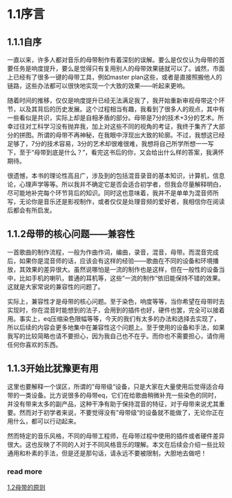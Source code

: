 1.1序言
=======

## 1.1.1自序

一直以来，许多人都对音乐的母带制作有着深刻的误解。要么是仅仅认为母带的首要任务是响度提升，要么是觉得只有复用别人的母带效果链就可以了。诚然，市面上已经有了很多一键的母带工具，例如master plan这些，或者是直接照搬他人的链路，这些办法都可以很快地实现一个大致的效果——听起来更响。

随着时间的推移，仅仅是响度提升已经无法满足我了，我开始重新审视母带这个环节，以及其背后的历史发展。这个过程相当有趣，我看到了很多人的观点，其中有一些看似是共识，实际上却是自相矛盾的部分。母带是7分的技术+3分的艺术。所幸过往对工科学习没有抛弃我，加上对这些不同的视角的考证，我终于集齐了大部分的拼图。所谓的母带不再神秘，在我眼中浮现出大致的轮廓。不过，我想这已经足够了，7分的技术容易，3分的艺术却很难很难，我想将自己所学所想一一写下，至于“母带到底是什么？”，看完这书后的你，又会给出什么样的答案，我满怀期待。

很遗憾，本书的理论性高且广，涉及到的包括混音录音的基本知识，计算机，信息论，心理声学等等。所以我并不确定它是否会适合初学者，但我会尽量解释明白，尽可能地补完每个环节背后的知识。同时这也意味着，我并不是单单为混音师所写，无论你是音乐还是影视制作，或者仅仅是处理音频的爱好者，我相信你在阅读后都会有所启发。

## 1.1.2母带的核心问题——兼容性

一首歌曲的制作流程，一般为作曲作词，编曲，录音，混音，母带。而混音完成后，如果你是混音师的话，应该会有这样的经验——歌曲在不同的设备和环境播放，其效果的差异很大。虽然说哪怕是一流的制作也是这样，但在一般性的设备当中，比如手机的喇叭，普通的耳机等，这些“一流的制作“依旧能保持不错的效果。这就是大家常说的兼容性的问题了。

实际上，兼容性才是母带的核心问题。至于染色，响度等等，当你希望在母带时去实现时，你在混音时能想到的法子，会用到的插件也好，硬件也罢，完全可以接着用。事实上，eq压缩染色限幅等等，今天的我们有太多的办法和选择去实现了，所以后续的内容会更多地集中在兼容性这个问题上。至于使用的设备和手法，如果我写的比较简略也请不要担心，因为我自己也不在乎。而你也不需要担心，请你用任何你喜欢的东西。

## 1.1.3开始比犹豫更有用

这里也要解释一个误区，所谓的”母带级“设备，只是大家在大量使用后觉得适合母带的一类设备。比方说很多的母带eq，它们在给歌曲稍微补充一些染色的同时，并没有带来太多的副产品，这种干净有助于保持混音的特征，对于母带来说尤其重要。然而对于初学者来说，不要觉得没有”母带级“的设备就不能做了，无论你正在用什么，都可以行动起来。

然而特定的音乐风格，不同的母带工程师，在母带过程中使用的插件或者硬件差异很大。这也反映了不同的人对于不同风格音乐的理解。本文在后续会介绍一些比较通用和朴素的手法，但是还是那句话，请永远不要被限制，大胆地去做吧！

### read more
 
[1.2母带的原则](https://fusmixing.site/html/mdwiki.html#!./master1_2.md)